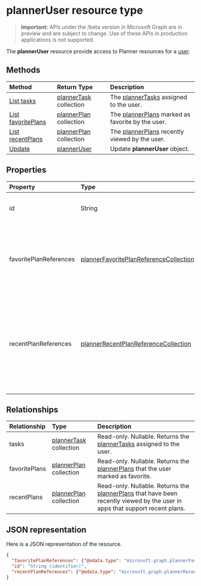 # plannerUser resource type

> **Important:** APIs under the /beta version in Microsoft Graph are in preview and are subject to change. Use of these APIs in production applications is not supported.

The **plannerUser** resource provide access to Planner resources for a [user](user.md). 


## Methods

| Method		   | Return Type	|Description|
|:---------------|:--------|:----------|
|[List tasks](../api/planneruser_list_tasks.md) |[plannerTask](plannertask.md) collection| The [plannerTasks](plannertask.md) assigned to the user.|
|[List favoritePlans](../api/planneruser_list_favoriteplans.md) |[plannerPlan](plannerplan.md) collection| The [plannerPlans](plannerplan.md) marked as favorite by the user.|
|[List recentPlans](../api/planneruser_list_recentplans.md) |[plannerPlan](plannerplan.md) collection| The [plannerPlans](plannerplan.md) recently viewed by the user.|
|[Update](../api/planneruser_update.md) | [plannerUser](planneruser.md)| Update **plannerUser** object. |


## Properties
| Property	   | Type	|Description|
|:---------------|:--------|:----------|
|id|String| Read-only. Identifier of the plannerUser|
|favoritePlanReferences|[plannerFavoritePlanReferenceCollection](plannerfavoriteplanreferencecollection.md)| A collection containing the references to the plans that the user has marked as a favorite.|
|recentPlanReferences|[plannerRecentPlanReferenceCollection](plannerrecentplanreferencecollection.md)| A collection containing references to the plans that have been recently viewed by the user in apps that support recent plans.|

## Relationships
| Relationship | Type	|Description|
|:---------------|:--------|:----------|
|tasks|[plannerTask](plannertask.md) collection| Read-only. Nullable. Returns the [plannerTasks](plannertask.md) assigned to the user.|
|favoritePlans|[plannerPlan](plannerplan.md) collection| Read-only. Nullable. Returns the [plannerPlans](plannerplan.md) that the user marked as favorite.|
|recentPlans|[plannerPlan](plannerplan.md) collection| Read-only. Nullable. Returns the [plannerPlans](plannerplan.md) that have been recently viewed by the user in apps that support recent plans. |

## JSON representation
Here is a JSON representation of the resource.

<!-- {
  "blockType": "resource",
  "optionalProperties": [

  ],
  "@odata.type": "microsoft.graph.plannerUser"
}-->

```json
{
  "favoritePlanReferences": {"@odata.type": "microsoft.graph.plannerFavoritePlanReferenceCollection"},
  "id": "String (identifier)",
  "recentPlanReferences": {"@odata.type": "microsoft.graph.plannerRecentPlanReferenceCollection"}
}

```

<!-- uuid: 8fcb5dbc-d5aa-4681-8e31-b001d5168d79
2015-10-25 14:57:30 UTC -->
<!-- {
  "type": "#page.annotation",
  "description": "plannerUser resource",
  "keywords": "",
  "section": "documentation",
  "tocPath": ""
}-->